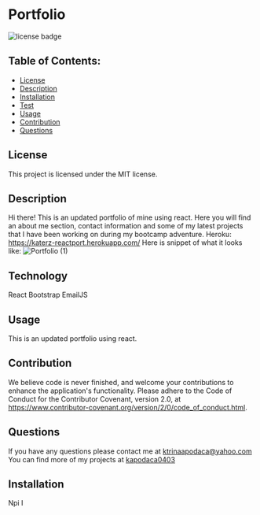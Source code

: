 # Portfolio

![license badge](https://img.shields.io/badge/License-MIT-lightgrey.svg)

## Table of Contents:

- [License](#license)
- [Description](#description)
- [Installation](#installation)
- [Test](#test)
- [Usage](#usage)
- [Contribution](#contribution)
- [Questions](#questions)

## License

This project is licensed under the MIT license.

## Description

Hi there! This is an updated portfolio of mine using react. Here you will find an about me section, contact information and some of my latest projects that I have been working on during my bootcamp adventure.
Heroku: https://katerz-reactport.herokuapp.com/
Here is snippet of what it looks like:
![Portfolio (1)](https://user-images.githubusercontent.com/87509827/136513725-7dd70834-475b-4854-bd4e-42ffe297ccbf.gif)

## Technology

React
Bootstrap
EmailJS

## Usage

This is an updated portfolio using react.

## Contribution

We believe code is never finished, and welcome your contributions to enhance the application's functionality. Please adhere to the Code of Conduct for the Contributor Covenant, version 2.0, at https://www.contributor-covenant.org/version/2/0/code_of_conduct.html.

## Questions

If you have any questions please contact me at ktrinaapodaca@yahoo.com You can find more of my projects at [kapodaca0403](https://github.com/kapodaca0403)

## Installation

Npi I
